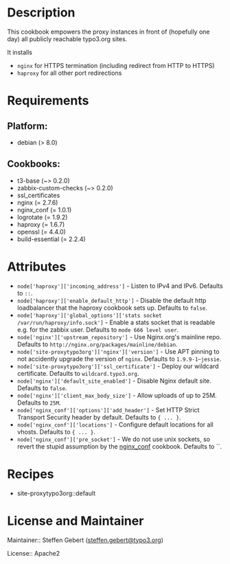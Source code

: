 # Description

This cookbook empowers the proxy instances in front of (hopefully one day) all publicly reachable typo3.org sites.

It installs

* `nginx` for HTTPS termination (including redirect from HTTP to HTTPS)
* `haproxy` for all other port redirections
# Requirements

## Platform:

* debian (> 8.0)

## Cookbooks:

* t3-base (~> 0.2.0)
* zabbix-custom-checks (~> 0.2.0)
* ssl_certificates
* nginx (= 2.7.6)
* nginx_conf (= 1.0.1)
* logrotate (= 1.9.2)
* haproxy (= 1.6.7)
* openssl (= 4.4.0)
* build-essential (= 2.2.4)

# Attributes

* `node['haproxy']['incoming_address']` - Listen to IPv4 and IPv6. Defaults to `::`.
* `node['haproxy']['enable_default_http']` - Disable the default http loadbalancer that the haproxy cookbook sets up. Defaults to `false`.
* `node['haproxy']['global_options']['stats socket /var/run/haproxy/info.sock']` - Enable a stats socket that is readable e.g. for the zabbix user. Defaults to `mode 666 level user`.
* `node['nginx']['upstream_repository']` - Use Nginx.org's mainline repo. Defaults to `http://nginx.org/packages/mainline/debian`.
* `node['site-proxytypo3org']['nginx']['version']` - Use APT pinning to not accidently upgrade the version of `nginx`. Defaults to `1.9.9-1~jessie`.
* `node['site-proxytypo3org']['ssl_certificate']` - Deploy our wildcard certificate. Defaults to `wildcard.typo3.org`.
* `node['nginx']['default_site_enabled']` - Disable Nginx default site. Defaults to `false`.
* `node['nginx']['client_max_body_size']` - Allow uploads of up to 25M. Defaults to `25M`.
* `node['nginx_conf']['options']['add_header']` - Set HTTP Strict Transport Security header by default. Defaults to `{ ... }`.
* `node['nginx_conf']['locations']` - Configure default locations for all vhosts. Defaults to `{ ... }`.
* `node['nginx_conf']['pre_socket']` - We do not use unix sockets, so revert the stupid assumption by the [nginx_conf](https://github.com/tablexi/chef-nginx_conf) cookbook. Defaults to ``.

# Recipes

* site-proxytypo3org::default

# License and Maintainer

Maintainer:: Steffen Gebert (<steffen.gebert@typo3.org>)

License:: Apache2
